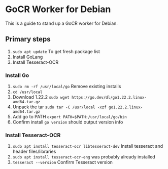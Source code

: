 # GoCR Worker for Debian

This is a guide to stand up a GoCR worker for Debian.

## Primary steps
1. `sudo apt update` To get fresh package list
1. Install GoLang
2. Install Tesseract-OCR



### Install Go
1. `sudo rm -rf /usr/local/go` Remove existing installs
3.  `cd /usr/local` 
4. Download 1.22.2 `sudo wget https://go.dev/dl/go1.22.2.linux-amd64.tar.gz`
5. Unpack the tar `sudo tar -C /usr/local -xzf go1.22.2.linux-amd64.tar.gz`
6. Add go to PATH `export PATH=$PATH:/usr/local/go/bin`
7. Confirm install `go version` should output version info

### Install Tesseract-OCR
1. `sudo apt install tesseract-ocr libtesseract-dev` Install tesseract and header files/libraries
2. `sudo apt install tesseract-ocr-eng` was probably already installed
3. `tesseract --version` Confirm Tesseract version